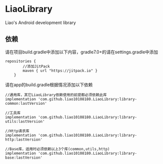 # LiaoLibrary
Liao's Android development library
## 依赖
请在项目build.gradle中添加以下内容，gradle7.0+的请在settings.gradle中添加
```
repositories {
        //添加JitPack
        maven { url "https://jitpack.io" }
    }
```

请在app的build.gradle根据情况添加以下依赖
```
//通用库，其它LiaoLibrary依赖使用的前提都必须依赖此库
implementation 'com.github.liao10108180.LiaoLibrary:library-common:lastVersion'

//工具库
implementation 'com.github.liao10108180.LiaoLibrary:library-utils:lastVersion'

//Http请求库
implementation 'com.github.liao10108180.LiaoLibrary:library-http:lastVersion'

//Base库，适用时必须依赖以上3个库(common,utils,http)
implementation 'com.github.liao10108180.LiaoLibrary:library-base:lastVersion'

```
